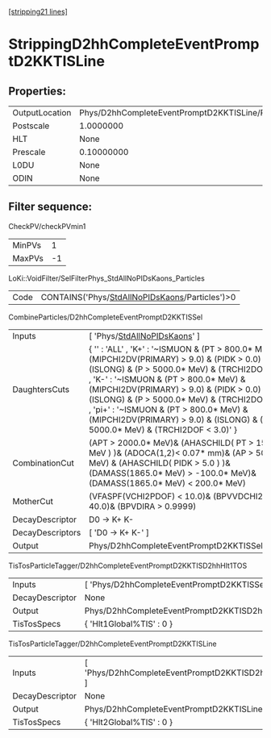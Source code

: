 [[stripping21 lines]](./stripping21-index)

# StrippingD2hhCompleteEventPromptD2KKTISLine

## Properties:

|                |                                                   |
|----------------|---------------------------------------------------|
| OutputLocation | Phys/D2hhCompleteEventPromptD2KKTISLine/Particles |
| Postscale      | 1.0000000                                         |
| HLT            | None                                              |
| Prescale       | 0.10000000                                        |
| L0DU           | None                                              |
| ODIN           | None                                              |

## Filter sequence:

CheckPV/checkPVmin1

|        |     |
|--------|-----|
| MinPVs | 1   |
| MaxPVs | -1  |

LoKi::VoidFilter/SelFilterPhys_StdAllNoPIDsKaons_Particles

|      |                                                                                                    |
|------|----------------------------------------------------------------------------------------------------|
| Code | CONTAINS('Phys/[StdAllNoPIDsKaons](./stripping21-commonparticles-stdallnopidskaons)/Particles')\>0 |

CombineParticles/D2hhCompleteEventPromptD2KKTISSel

|                  |                                                                                                                                                                                                                                                                                                                                                                                                                                        |
|------------------|----------------------------------------------------------------------------------------------------------------------------------------------------------------------------------------------------------------------------------------------------------------------------------------------------------------------------------------------------------------------------------------------------------------------------------------|
| Inputs           | [ 'Phys/[StdAllNoPIDsKaons](./stripping21-commonparticles-stdallnopidskaons)' ]                                                                                                                                                                                                                                                                                                                                                      |
| DaughtersCuts    | { '' : 'ALL' , 'K+' : '~ISMUON & (PT \> 800.0\* MeV) & (MIPCHI2DV(PRIMARY) \> 9.0) & (PIDK \> 0.0) & (ISLONG) & (P \> 5000.0\* MeV) & (TRCHI2DOF \< 3.0)' , 'K-' : '~ISMUON & (PT \> 800.0\* MeV) & (MIPCHI2DV(PRIMARY) \> 9.0) & (PIDK \> 0.0) & (ISLONG) & (P \> 5000.0\* MeV) & (TRCHI2DOF \< 3.0)' , 'pi+' : '~ISMUON & (PT \> 800.0\* MeV) & (MIPCHI2DV(PRIMARY) \> 9.0) & (ISLONG) & (P \> 5000.0\* MeV) & (TRCHI2DOF \< 3.0)' } |
| CombinationCut   | (APT \> 2000.0\* MeV)& (AHASCHILD( PT \> 1500.0\* MeV ) )& (ADOCA(1,2)\< 0.07\* mm)& (AP \> 5000.0\* MeV) & (AHASCHILD( PIDK \> 5.0 ) )& (DAMASS(1865.0\* MeV) \> -100.0\* MeV)& (DAMASS(1865.0\* MeV) \< 200.0\* MeV)                                                                                                                                                                                                                 |
| MotherCut        | (VFASPF(VCHI2PDOF) \< 10.0)& (BPVVDCHI2 \> 40.0)& (BPVDIRA \> 0.9999)                                                                                                                                                                                                                                                                                                                                                                  |
| DecayDescriptor  | D0 -\> K+ K-                                                                                                                                                                                                                                                                                                                                                                                                                           |
| DecayDescriptors | [ 'D0 -\> K+ K-' ]                                                                                                                                                                                                                                                                                                                                                                                                                   |
| Output           | Phys/D2hhCompleteEventPromptD2KKTISSel/Particles                                                                                                                                                                                                                                                                                                                                                                                       |

TisTosParticleTagger/D2hhCompleteEventPromptD2KKTISD2hhHlt1TOS

|                 |                                                          |
|-----------------|----------------------------------------------------------|
| Inputs          | [ 'Phys/D2hhCompleteEventPromptD2KKTISSel' ]           |
| DecayDescriptor | None                                                     |
| Output          | Phys/D2hhCompleteEventPromptD2KKTISD2hhHlt1TOS/Particles |
| TisTosSpecs     | { 'Hlt1Global%TIS' : 0 }                                 |

TisTosParticleTagger/D2hhCompleteEventPromptD2KKTISLine

|                 |                                                        |
|-----------------|--------------------------------------------------------|
| Inputs          | [ 'Phys/D2hhCompleteEventPromptD2KKTISD2hhHlt1TOS' ] |
| DecayDescriptor | None                                                   |
| Output          | Phys/D2hhCompleteEventPromptD2KKTISLine/Particles      |
| TisTosSpecs     | { 'Hlt2Global%TIS' : 0 }                               |

